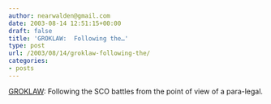 ```yaml
---
author: nearwalden@gmail.com
date: 2003-08-14 12:51:15+00:00
draft: false
title: 'GROKLAW:  Following the…'
type: post
url: /2003/08/14/groklaw-following-the/
categories:
- posts
---
```


[GROKLAW](//radio.weblogs.com/0120124/'):  Following the SCO battles from the point of view of a para-legal.



